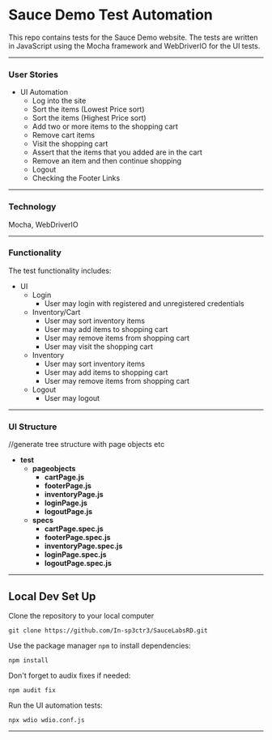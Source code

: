 # Sauce Demo Test Automation
This repo contains tests for the Sauce Demo website. The tests are written in JavaScript using the Mocha framework and WebDriverIO for the UI tests.

---

### User Stories
- UI Automation
  - Log into the site
  - Sort the items (Lowest Price sort)
  - Sort the items (Highest Price sort)
  - Add two or more items to the shopping cart
  - Remove cart items
  - Visit the shopping cart
  - Assert that the items that you added are in the cart
  - Remove an item and then continue shopping
  - Logout
  - Checking the Footer Links
---

### Technology
Mocha, WebDriverIO

---

### Functionality
The test functionality includes:
* UI
  * Login
    * User may login with registered and unregistered credentials
  * Inventory/Cart
    * User may sort inventory items
    * User may add items to shopping cart
    * User may remove items from shopping cart
    * User may visit the shopping cart
  * Inventory 
    * User may sort inventory items
    * User may add items to shopping cart
    * User may remove items from shopping cart
  * Logout
    * User may logout
    
---

### UI Structure
//generate tree structure with page objects etc

* __test__
  * __pageobjects__
    * __cartPage.js__
    * __footerPage.js__
    * __inventoryPage.js__
    * __loginPage.js__
    * __logoutPage.js__
  * __specs__
    * __cartPage.spec.js__
    * __footerPage.spec.js__
    * __inventoryPage.spec.js__
    * __loginPage.spec.js__
    * __logoutPage.spec.js__

---

## Local Dev Set Up

Clone the repository to your local computer
```
git clone https://github.com/In-sp3ctr3/SauceLabsRD.git
```

Use the package manager `npm` to install dependencies:
```
npm install
```

Don't forget to audix fixes if needed:
```
npm audit fix
```

Run the UI automation tests:
```
npx wdio wdio.conf.js
```
---

